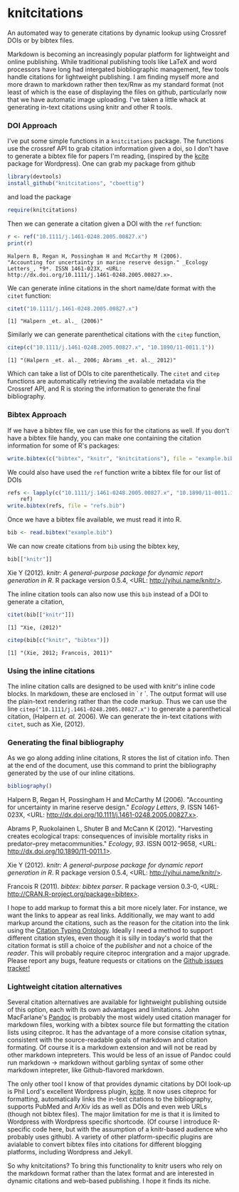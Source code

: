 






knitcitations
=============

An automated way to generate citations by dynamic lookup using Crossref DOIs or by bibtex files.


Markdown is becoming an increasingly popular platform for lightweight and online publishing.  While traditional publishing tools like LaTeX and word processors have long had intergated biobliographic management, few tools handle citations for lightweight publishing. I am finding myself more and more drawn to markdown rather then tex/Rnw as my standard format (not least of which is the ease of displaying the files on github, particularly now that we have automatic image uploading.   I've taken a little whack at generating in-text citations using knitr and other R tools. 



### DOI Approach

I've put some simple functions in a `knitcitations` package.  The functions use the crossref API to grab citation information given a doi, so I don't have to generate a bibtex file for papers I'm reading, (inspired by the [kcite](http://wordpress.org/extend/plugins/kcite/) package for Wordpress).  One can grab my package from github


```r
library(devtools)
install_github("knitcitations", "cboettig")
```




and load the package


```r
require(knitcitations)
```




Then we can generate a citation given a DOI with the `ref` function:



```r
r <- ref("10.1111/j.1461-0248.2005.00827.x")
print(r)
```



```
Halpern B, Regan H, Possingham H and McCarthy M (2006).
"Accounting for uncertainty in marine reserve design." _Ecology
Letters_, *9*. ISSN 1461-023X, <URL:
http://dx.doi.org/10.1111/j.1461-0248.2005.00827.x>.
```




We can generate inline citations in the short name/date format with the `citet` function:



```r
citet("10.1111/j.1461-0248.2005.00827.x")
```



```
[1] "Halpern _et. al._ (2006)"
```




Similarly we can generate parenthetical citations with the `citep` function, 



```r
citep(c("10.1111/j.1461-0248.2005.00827.x", "10.1890/11-0011.1"))
```



```
[1] "(Halpern _et. al._ 2006; Abrams _et. al._ 2012)"
```




Which can take a list of DOIs to cite parenthetically.  The `citet` and `citep` functions are automatically retrieving the available metadata via the Crossref API, and R is storing the information to generate the final bibliography.  


### Bibtex Approach

If we have a bibtex file, we can use this for the citations as well.  If you don't have a bibtex file handy, you can make one containing the citation information for some of R's packages: 



```r
write.bibtex(c("bibtex", "knitr", "knitcitations"), file = "example.bib")
```




We could also have used the `ref` function write a bibtex file for our list of DOIs



```r
refs <- lapply(c("10.1111/j.1461-0248.2005.00827.x", "10.1890/11-0011.1"), 
    ref)
write.bibtex(refs, file = "refs.bib")
```





Once we have a bibtex file available, we must read it into R.   



```r
bib <- read.bibtex("example.bib")
```




We can now create citations from `bib` using the bibtex key,



```r
bib[["knitr"]]
```

Xie Y (2012). _knitr: A general-purpose package for dynamic report
generation in R_. R package version 0.5.4, <URL:
http://yihui.name/knitr/>.



The inline citation tools can also now use this `bib` instead of a DOI to generate a citation,



```r
citet(bib[["knitr"]])
```



```
[1] "Xie, (2012)"
```



```r
citep(bib[c("knitr", "bibtex")])
```



```
[1] "(Xie, 2012; Francois, 2011)"
```





### Using the inline citations 

The inline citation calls are designed to be used with knitr's inline code blocks.  In markdown, these are enclosed in \` r \`.  The output format will use the plain-text rendering rather than the code markup.  Thus we can use the line `citep("10.1111/j.1461-0248.2005.00827.x")` to generate a parenthetical citation, (Halpern _et. al._ 2006). We can generate the in-text citations with `citet`, such as Xie, (2012).  



### Generating the final bibliography
As we go along adding inline citations, R stores the list of citation info.  Then at the end of the document, use this command to print the bibliography generated by the use of our inline citations. 



```r
bibliography()
```

Halpern B, Regan H, Possingham H and McCarthy M (2006).
"Accounting for uncertainty in marine reserve design." _Ecology
Letters_, *9*. ISSN 1461-023X, <URL:
http://dx.doi.org/10.1111/j.1461-0248.2005.00827.x>.

Abrams P, Ruokolainen L, Shuter B and McCann K (2012). "Harvesting
creates ecological traps: consequences of invisible mortality
risks in predator–prey metacommunities." _Ecology_, *93*. ISSN
0012-9658, <URL: http://dx.doi.org/10.1890/11-0011.1>.

Xie Y (2012). _knitr: A general-purpose package for dynamic report
generation in R_. R package version 0.5.4, <URL:
http://yihui.name/knitr/>.

Francois R (2011). _bibtex: bibtex parser_. R package version
0.3-0, <URL: http://CRAN.R-project.org/package=bibtex>.



I hope to add markup to format this a bit more nicely later. For instance, we want the links to appear as real links.  Additionally, we may want to add markup around the citations, such as the reason for the citation into the link using the [Citation Typing Ontology](http://speroni.web.cs.unibo.it/cgi-bin/lode/req.py?req=http:/purl.org/spar/cito). Ideally I need a method to support different citation styles, even though it is silly in today's world that the citation format is still a choice of the *publisher* and not a choice of the *reader*.  This will probably require citeproc intergration and a major upgrade.  Please report any bugs, feature requests or citations on the [Github issues tracker!](https://github.com/cboettig/knitcitations/issues)



### Lightweight citation alternatives

Several citation alternatives are available for lightweight publishing outside of this option, each with its own advantages and limitations.  John MacFarlane's [Pandoc](http://johnmacfarlane.net/pandoc/) is probably the most widely used citation manager for markdown files, working with a bibtex source file but formatting the citation lists using citeproc.  It has the advantage of a more consise citation sytnax, consistent with the source-readable goals of markdown and citation formating.  Of course it is a markdown extension and will not be read by other markdown intepreters.  This would be less of an issue of Pandoc could run markdown -> markdown without garbling syntax of some other markdown intepreter, like Github-flavored markdown. 

The only other tool I know of that provides dynamic citations by DOI look-up is Phil Lord's excellent Wordpress plugin, [kcite](http://wordpress.org/extend/plugins/kcite/).  It now uses citeproc for formatting, automatically links the in-text citations to the bibliography, supports PubMed and ArXiv ids as well as DOIs and even web URLs (though not bibtex files).  The major limitation for me is that it is limited to Wordpress with Wordpress specific shortcode.  (Of course I introduce R-specific code here, but with the assumption of a knitr-based audience who probably uses github).  A variety of other platform-specific plugins are avialable to convert bibtex files into citations
for different blogging platforms, including Wordpress and Jekyll.  

So why knitcitations?   To bring this functionality to knitr users who rely on the markdown format rather than the latex format and are interested in dynamic citations and web-based publishing.  I hope it finds its niche.  

